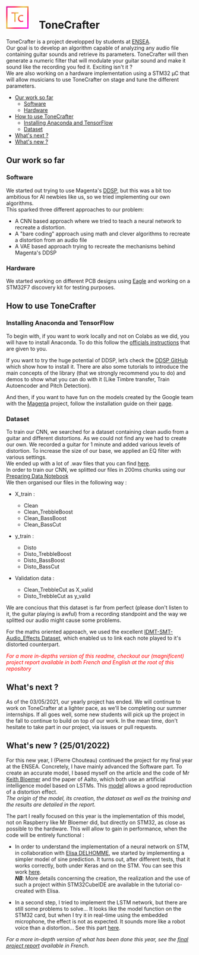<h1 align=left><img src="ToneCrafter_logo.png" width="60">&emsp;ToneCrafter</h1>

ToneCrafter is a project developped by students at [ENSEA](https://www.ensea.fr/).  
Our goal is to develop an algorithm capable of analyzing any audio file containing guitar sounds and retrieve its parameters. ToneCrafter will then generate a numeric filter that will modulate your guitar sound and make it sound like the recording you fed it. Exciting isn't it ?  
We are also working on a hardware implementation using a STM32 µC that will allow musicians to use ToneCrafter on stage and tune the different parameters.

- [Our work so far](#our-work-so-far)
  * [Software](#software)
  * [Hardware](#hardware)
- [How to use ToneCrafter](#how-to-use-tonecrafter)
  * [Installing Anaconda and TensorFlow](#installing-anaconda-and-tensorflow)
  * [Dataset](#dataset)
- [What's next ?](#whats-next-)
- [What's new ?](#whats-new--25012022)

## Our work so far
### Software
We started out trying to use Magenta's [DDSP](https://www.github.com/magenta/ddsp), but this was a bit too ambitious for AI newbies like us, so we tried implementing our own algorithms.  
This sparked three different approaches to our problem:  
  * A CNN based approach where we tried to teach a neural network to recreate a distortion.
  * A "bare coding" approach using math and clever algorithms to recreate a distortion from an audio file
  * A VAE based approach trying to recreate the mechanisms behind Magenta's DDSP

### Hardware
We started working on different PCB designs using [Eagle](https://www.autodesk.com/products/eagle/overview) and working on a STM32F7 discovery kit for testing purposes.

## How to use ToneCrafter
### Installing Anaconda and TensorFlow
To begin with, if you want to work locally and not on Colabs as we did, you will have to install Anaconda.
To do this follow the [officials instructions](https://docs.anaconda.com/anaconda/user-guide/tasks/tensorflow/) that are given to you.  

If you want to try the huge potential of DDSP, let’s check the [DDSP GitHub](https://github.com/magenta/ddsp) which show how to install it.
There are also some tutorials to introduce the main concepts of the library (that we strongly recommend you to do) and demos to show what you can do with it (Like Timbre transfer, Train Autoencoder and Pitch Detection).


And then, if you want to have fun on the models created by the Google team with the [Magenta](https://magenta.tensorflow.org/) project, follow the installation guide on their [page](https://github.com/magenta/magenta).


### Dataset
To train our CNN, we searched for a dataset containing clean audio from a guitar and different distortions. As we could not find any we had to create our own. We recorded a guitar for 1 minute and added various levels of distortion. To increase the size of our base, we applied an EQ filter with various settings.  
We ended up with a lot of .wav files that you can find [here](https://github.com/ToneCrafter-Team/ToneCrafter/tree/main/Software/CNN%20Models/Dataset).  
In order to train our CNN, we splitted our files in 200ms chunks using our [Preparing Data Notebook](https://github.com/ToneCrafter-Team/ToneCrafter/blob/main/Software/CNN%20Models/Preparing_Data.ipynb)  
We then organised our files in the following way :  

- X_train :  
  * Clean  
  * Clean_TrebbleBoost  
  * Clean_BassBoost  
  * Clean_BassCut  

- y_train :
  * Disto  
  * Disto_TrebbleBoost  
  * Disto_BassBoost  
  * Disto_BassCut  

- Validation data :
  * Clean_TrebbleCut as X_valid  
  * Disto_TrebbleCut as y_valid  

We are concious that this dataset is far from perfect (please don't listen to it, the guitar playing is awful) from a recording standpoint and the way we splitted our audio might cause some problems.

For the maths oriented approach, we used the excellent [IDMT-SMT-Audio_Effects Dataset](https://www.idmt.fraunhofer.de/en/business_units/m2d/smt/audio_effects.html), which enabled us to link each note played to it's distorted counterpart.  

<span style="color:red"> *For a more in-depths version of this readme, checkout our (magnificent) project report available in both French and English at the root of this repository*</span>
## What's next ?
As of the 03/05/2021, our yearly project has ended. We will continue to work on ToneCrafter at a lighter pace, as we'll be completing our summer internships. If all goes well, some new students will pick up the project in the fall to continue to build on top of our work. In the mean time, don't hesitate to take part in our project, via issues or pull requests.  

## What's new ? (25/01/2022)
For this new year, I (Pierre Chouteau) continued the project for my final year at the ENSEA. 
Concretely, I have mainly advanced the Software part. To create an accurate model, I based myself on the article and the code of Mr [Keith Bloemer](https://github.com/GuitarML) and the paper of Aalto, which both use an artificial intelligence model based on LSTMs. This  [model](https://github.com/PierreChouteau/ToneCrafter/tree/main/Software/Effect%20Reproduction/LSTM%20Model) allows a good reproduction of a distortion effect.    
*The origin of the model, its creation, the dataset as well as the training and the results are detailed in the report.*

The part I really focused on this year is the implementation of this model, not on Raspberry like Mr Bloemer did, but directly on STM32, as close as possible to the hardware. This will allow to gain in performance, when the code will be entirely functional :

* In order to understand the implementation of a neural network on STM, in collaboration with [Elisa DELHOMME](https://github.com/elisadelh), we started by implementing a simpler model of sine prediction. It turns out, after different tests, that it works correctly, both under Keras and on the STM. You can see this work [here](https://github.com/PierreChouteau/ToneCrafter/tree/main/Software/Implementation%20on%20STM32/Sinus%20Prediction%20on%20STM).   
***NB***: More details concerning the creation, the realization and the use of such a project within STM32CubeIDE are available in the tutorial co-created with Elisa.   

* In a second step, I tried to implement the LSTM network, but there are still some problems to solve... 
It looks like the model function on the STM32 card, but when I try it in real-time using the embedded microphone, the effect is not as expected. It sounds more like a robot voice than a distortion... See this part [here](https://github.com/PierreChouteau/ToneCrafter/tree/main/Software/Implementation%20on%20STM32/ToneCrafter%20on%20STM).

*For a more in-depth version of what has been done this year, see the [final project report](https://github.com/PierreChouteau/ToneCrafter/blob/main/Report/2022/%5BFR%5D_Final_Report_2022.pdf) available in French.*
